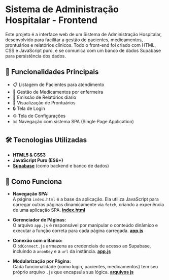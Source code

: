 # Sistema de Administração Hospitalar - Frontend

Este projeto é a interface web de um Sistema de Administração Hospitalar, desenvolvido para facilitar a gestão de pacientes, medicamentos, prontuários e relatórios clínicos. Todo o front-end foi criado com HTML, CSS e JavaScript puro, e se comunica com um banco de dados Supabase para persistência dos dados.

## 🚀 Funcionalidades Principais

- 📋 Listagem de Pacientes para atendimento
- 💊 Gestão de Medicamentos por enfermeira
- 📝 Emissão de Relatórios diario
- 📁 Visualização de Prontuários
- 🔒 Tela de Login
- ⚙️ Tela de Configurações
- 📊 Navegação com sistema SPA (Single Page Application)

## 🛠️ Tecnologias Utilizadas

- **HTML5 & CSS3**
- **JavaScript Puro (ES6+)**
- **[Supabase](https://supabase.com/)** (como backend e banco de dados)

## 🧠 Como Funciona

- **Navegação SPA:**  
  A página `index.html` é a base da aplicação. Ela utiliza JavaScript para carregar outras páginas dinamicamente via `fetch`, criando a experiência de uma aplicação SPA.
  **[index.html](https://github.com/owleyes62/ProjetoAdmFarmaciaHospitalar/blob/main/index.html)**
  
- **Gerenciador de Páginas:**  
  O arquivo `app.js` é responsável por manipular o conteúdo dinâmico e executar a função correta para cada página carregada.
  **[app.js](https://github.com/owleyes62/ProjetoAdmFarmaciaHospitalar/blob/main/js/app.js)**
  
- **Conexão com o Banco:**  
  O `bdConnect.js` armazena as credenciais de acesso ao Supabase, incluindo a `anonKey` e a `url` da instância.
  **[app.js](https://github.com/owleyes62/ProjetoAdmFarmaciaHospitalar/blob/main/js/bdConnect.js)**

- **Modularização por Página:**  
  Cada funcionalidade (como login, pacientes, medicamentos) tem seu próprio arquivo `.js` que encapsula sua lógica.
  **[arquivos js](https://github.com/owleyes62/ProjetoAdmFarmaciaHospitalar/tree/main/js)**


